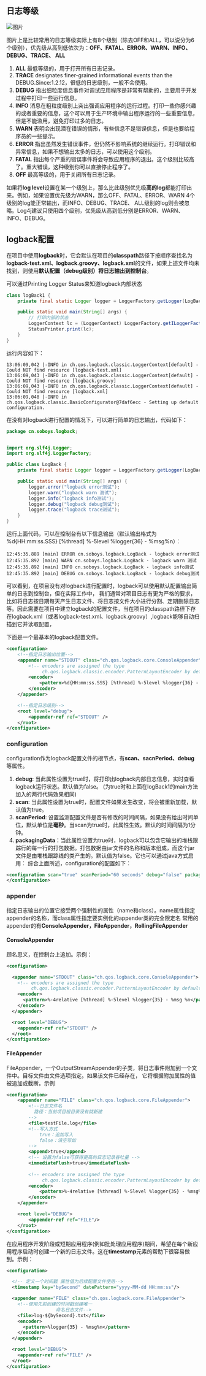 ## 日志等级
![图片](https://images.soboys.cn/aHR0cDovL2ltZy5ibG9nLmNzZG4ubmV0LzIwMTgwMTE5MDE0NTU1Mjk3.png)

图片上是比较常用的日志等级实际上有8个级别（除去OFF和ALL，可以说分为6个级别），优先级从高到低依次为：**OFF、FATAL、ERROR、WARN、INFO、DEBUG、TRACE、 ALL**
1. **ALL** 最低等级的，用于打开所有日志记录。
2. **TRACE** designates finer-grained informational events than the DEBUG.Since:1.2.12，很低的日志级别，一般不会使用。
3. **DEBUG** 指出细粒度信息事件对调试应用程序是非常有帮助的，主要用于开发过程中打印一些运行信息。
4. **INFO** 消息在粗粒度级别上突出强调应用程序的运行过程。打印一些你感兴趣的或者重要的信息，这个可以用于生产环境中输出程序运行的一些重要信息，但是不能滥用，避免打印过多的日志。
5. **WARN** 表明会出现潜在错误的情形，有些信息不是错误信息，但是也要给程序员的一些提示。
6. **ERROR** 指出虽然发生错误事件，但仍然不影响系统的继续运行。打印错误和异常信息，如果不想输出太多的日志，可以使用这个级别。
7. **FATAL** 指出每个严重的错误事件将会导致应用程序的退出。这个级别比较高了。重大错误，这种级别你可以直接停止程序了。
8. **OFF** 最高等级的，用于关闭所有日志记录。

如果将**log level**设置在某一个级别上，那么比此级别优先级**高的log**都能打印出来。例如，如果设置优先级为WARN，那么OFF、FATAL、ERROR、WARN 4个级别的log能正常输出，而INFO、DEBUG、TRACE、 ALL级别的log则会被忽略。Log4j建议只使用四个级别，优先级从高到低分别是ERROR、WARN、INFO、DEBUG。
## logback配置
在项目中使用**logback**时，它会默认在项目的**classpath**路径下按顺序查找名为**logback-test.xml、logback.groovy、logback.xml**的文件，如果上述文件均未找到，则使用**默认配置（debug级别）将日志输出到控制台**。

可以通过Printing Logger Status来知道logback内部状态

```java
class logBack1 {
    private final static Logger logger = LoggerFactory.getLogger(LogBack.class);

    public static void main(String[] args) {
        // 打印内部的状态
        LoggerContext lc = (LoggerContext) LoggerFactory.getILoggerFactory();
        StatusPrinter.print(lc);
    }
}
```
运行内容如下：
```text
13:06:09,042 |-INFO in ch.qos.logback.classic.LoggerContext[default] - Could NOT find resource [logback-test.xml]
13:06:09,043 |-INFO in ch.qos.logback.classic.LoggerContext[default] - Could NOT find resource [logback.groovy]
13:06:09,043 |-INFO in ch.qos.logback.classic.LoggerContext[default] - Could NOT find resource [logback.xml]
13:06:09,048 |-INFO in ch.qos.logback.classic.BasicConfigurator@7daf6ecc - Setting up default configuration.

```

在没有对logback进行配置的情况下，可以进行简单的日志输出，代码如下：
```java
package cn.soboys.logback;


import org.slf4j.Logger;
import org.slf4j.LoggerFactory;

public class LogBack {
    private final static Logger logger = LoggerFactory.getLogger(LogBack.class);

    public static void main(String[] args) {
        logger.error("logback error测试");
        logger.warn("logback warn 测试");
        logger.info("logback info测试");
        logger.debug("logback debug测试");
        logger.trace("logback trace测试");
    }
}

```
运行上面代码，可以在控制台有以下信息输出（默认输出格式为 %d{HH:mm:ss.SSS} [%thread] %-5level %logger{36} - %msg%n）：
```text
12:45:35.889 [main] ERROR cn.soboys.logback.LogBack - logback error测试
12:45:35.892 [main] WARN cn.soboys.logback.LogBack - logback warn 测试
12:45:35.892 [main] INFO cn.soboys.logback.LogBack - logback info测试
12:45:35.892 [main] DEBUG cn.soboys.logback.LogBack - logback debug测试
```
可以看到，在项目没有对logback进行配置时，logback可以使用默认配置输出简单的日志到控制台，但在实际工作中，
我们通常对项目日志有更为严格的要求，比如将日志按日期每天产生日志文件、将日志按文件大小进行分割、定期删除日志等。因此需要在项目中建立logback的配置文件，当在项目的classpath路径下存在logback.xml（或者logback-test.xml、logback.groovy）,logback能够自动扫描到它并读取配置，

下面是一个最基本的logback配置文件。
```xml
<configuration>
    <!--指定日志输出位置-->
    <appender name="STDOUT" class="ch.qos.logback.core.ConsoleAppender">
        <!-- encoders are assigned the type
             ch.qos.logback.classic.encoder.PatternLayoutEncoder by default -->
        <encoder>
            <pattern>%d{HH:mm:ss.SSS} [%thread] %-5level %logger{36} - %msg%n</pattern>
        </encoder>
    </appender>

    <!--指定日志级别-->
    <root level="debug">
        <appender-ref ref="STDOUT" />
    </root>
</configuration>
```
### configuration
configuration作为logback配置文件的根节点，有**scan、sacnPeriod、debug**等属性。

1. **debug**: 当此属性设置为true时，将打印出logback内部日志信息，实时查看logback运行状态。默认值为false。
(为true时和上面在logBack1的main方法加入的两行代码效果相同)
2. **scan**: 当此属性设置为true时，配置文件如果发生改变，将会被重新加载，默认值为true。
3. **scanPeriod**: 设置监测配置文件是否有修改的时间间隔，如果没有给出时间单位，默认单位是**毫秒**。当scan为true时，此属性生效。默认的时间间隔为1分钟。
4. **packagingData**：当此属性设置为true时，logback可以包含它输出的堆栈跟踪行的每一行的打包数据。打包数据由jar文件的名称和版本组成，而这个jar文件是由堆栈跟踪线的类产生的。默认值为false。它也可以通过java方式启用：
综合上面所述，configuration的配置如下：
```xml
<configuration scan="true" scanPeriod="60 seconds" debug="false" packagingData="false">
</configuration>
```
### appender
指定日志输出的位置它接受两个强制性的属性（name和class）。name属性指定appender的名称，而class属性指定要实例化的appender类的完全限定名
常用的appender的有**ConsoleAppender，FileAppender，RollingFileAppender**
#### ConsoleAppender
顾名思义，在控制台上追加。示例：
```xml
<configuration>

  <appender name="STDOUT" class="ch.qos.logback.core.ConsoleAppender">
    <!-- encoders are assigned the type
         ch.qos.logback.classic.encoder.PatternLayoutEncoder by default -->
    <encoder>
      <pattern>%-4relative [%thread] %-5level %logger{35} - %msg %n</pattern>
    </encoder>
  </appender>

  <root level="DEBUG">
    <appender-ref ref="STDOUT" />
  </root>
</configuration>
```
#### FileAppender
FileAppender，一个OutputStreamAppender的子类，将日志事件附加到一个文件中。目标文件由文件选项指定。如果该文件已经存在，
它将根据附加属性的值被追加或截断。示例
```xml
<configuration>
    <appender name="FILE" class="ch.qos.logback.core.FileAppender">
        <!--日志文件名
          路径：当前项目根目录没有就新建
        -->
        <file>testFile.log</file>
        <!--写入方式
            true：追加写入
            false：清空写如
        -->
        <append>true</append>
        <!-- 设置为false可获得更高的日志记录吞吐量 -->
        <immediateFlush>true</immediateFlush>
        
        <!-- encoders are assigned the type
             ch.qos.logback.classic.encoder.PatternLayoutEncoder by default -->
        <encoder>
            <pattern>%-4relative [%thread] %-5level %logger{35} - %msg%n</pattern>
        </encoder>
    </appender>

    <root level="DEBUG">
        <appender-ref ref="FILE"/>
    </root>
</configuration>
```
在应用程序开发阶段或短期应用程序(例如批处理应用程序)期间，希望在每个新应用程序启动时创建一个新的日志文件。这在**timestamp**元素的帮助下很容易做到。示例：
```xml
<configuration>

  <!-- 定义一个时间戳 属性值为后续配置文件使用-->
  <timestamp key="bySecond" datePattern="yyyy-MM-dd HH:mm:ss"/>

  <appender name="FILE" class="ch.qos.logback.core.FileAppender">
    <!--使用先前创建的时间戳创建唯一
                  命名日志文件-->
    <file>log-${bySecond}.txt</file>
    <encoder>
      <pattern>%logger{35} - %msg%n</pattern>
    </encoder>
  </appender>

  <root level="DEBUG">
    <appender-ref ref="FILE" />
  </root>
</configuration>

```
